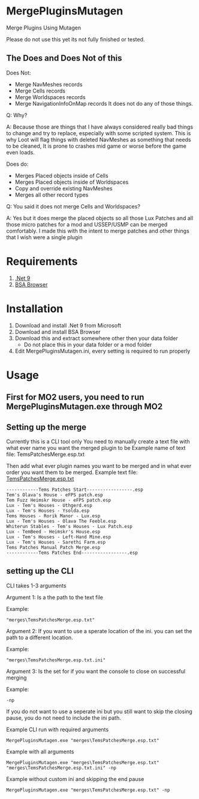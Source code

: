 # MergePluginsMutagen
 Merge Plugins Using Mutagen


Please do not use this yet its not fully finished or tested.

## The Does and Does Not of this
Does Not:
- Merge NavMeshes records
- Merge Cells records
- Merge Worldspaces records
- Merge NavigationInfoOnMap records
It does not do any of those things.

Q: Why?

A: Because those are things that I have always considered really bad things to change and try to replace, especially with some scripted system.
This is why Loot will flag things with deleted NavMeshes as something that needs to be cleaned, It is prone to crashes mid game or worse before the game even loads.

Does do:
- Merges Placed objects inside of Cells
- Merges Placed objects inside of Worldspaces
- Copy and override existing NavMeshes
- Merges all other record types

Q: You said it does not merge Cells and Worldspaces?

A: Yes but it does merge the placed objects so all those Lux Patches and all those micro patches for a mod and USSEP/USMP can be merged comfortably.
I made this with the intent to merge patches and other things that I wish were a single plugin

# Requirements
1. [.Net 9](https://dotnet.microsoft.com/en-us/download/dotnet/9.0)
2. [BSA Browser](https://www.nexusmods.com/skyrimspecialedition/mods/1756)

# Installation
1. Download and install .Net 9 from Microsoft
2. Download and install BSA Browser
3. Download this and extract somewhere other then your data folder
   - Do not place this in your data folder or a mod folder
4. Edit MergePluginsMutagen.ini, every setting is required to run properly

# Usage

## First for MO2 users, you need to run MergePluginsMutagen.exe through MO2

## Setting up the merge
Currently this is a CLI tool only
You need to manually create a text file with what ever name you want the merged plugin to be
Example name of text file: TemsPatchesMerge.esp.txt

Then add what ever plugin names you want to be merged and in what ever order you want them to be merged.
Example text file:
[TemsPatchesMerge.esp.txt](https://github.com/user-attachments/files/20130170/TemsPatchesMerge.esp.txt)
```
------------Tems Patches Start-----------------.esp
Tem's Olava's House - eFPS patch.esp
Tem Fuzz Heimskr House - eFPS patch.esp
Lux - Tem's Houses - Uthgerd.esp
Lux - Tem's Houses - Ysolda.esp
Tems Houses - Rorik Manor - Lux.esp
Lux - Tem's Houses - Olava The Feeble.esp
Whiterun Stables - Tem's Houses - Lux Patch.esp
Lux - TemBeed - Heimskr's House.esp
Lux - Tem's Houses - Left-Hand Mine.esp
Lux - Tem's Houses - Sarethi Farm.esp
Tems Patches Manual Patch Merge.esp
------------Tems Patches End-----------------.esp
```

## setting up the CLI
CLI takes 1-3 arguments

Argument 1: Is a the path to the text file 

Example: 
 ```
 "merges\TemsPatchesMerge.esp.txt"
```

Argument 2: If you want to use a sperate location of the ini. you can set the path to a different location.

Example: 
 ```
 "merges\TemsPatchesMerge.esp.txt.ini"
 ```

Argument 3: Is the set for if you want the console to close on successful merging

Example:
 ```
-np
 ```

If you do not want to use a seperate ini but you still want to skip the closing pause, you do not need to include the ini path.

Example CLI run with required arguments
```
MergePluginsMutagen.exe "merges\TemsPatchesMerge.esp.txt"
```

Example with all arguments
```
MergePluginsMutagen.exe "merges\TemsPatchesMerge.esp.txt" "merges\TemsPatchesMerge.esp.txt.ini" -np
```

Example without custom ini and skipping the end pause
```
MergePluginsMutagen.exe "merges\TemsPatchesMerge.esp.txt" -np
```



